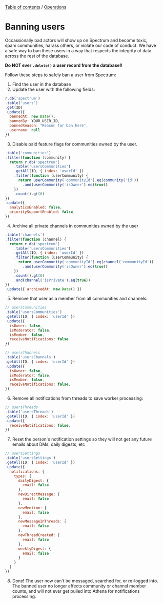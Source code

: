 [Table of contents](../readme.md) / [Operations](./index.md)

# Banning users

Occassionally bad actors will show up on Spectrum and become toxic, spam communities, harass others, or violate our code of conduct. We have a safe way to ban these users in a way that respects the integrity of data across the rest of the database.

**Do NOT ever `.delete()` a user record from the database!!**

Follow these steps to safely ban a user from Spectrum:

1. Find the user in the database
2. Update the user with the following fields:
```js
r.db('spectrum')
.table('users')
.get(ID)
.update({
  bannedAt: new Date(),
  bannedBy: YOUR_USER_ID,
  bannedReason: "Reason for ban here",
  username: null
})
```
3. Disable paid feature flags for communities owned by the user.
```js
.table('communities')
.filter(function (community) {
  return r.db('spectrum')
    .table('usersCommunities')
    .getAll(ID, { index: 'userId' })
    .filter(function (userCommunity) {
      return userCommunity('communityId').eq(community('id'))
        .and(userCommunity('isOwner').eq(true))
    })
    .count().gt(0)
})
.update({
  analyticsEnabled: false,
  prioritySupportEnabled: false,
})
```

4. Archive all private channels in communities owned by the user

```js
.table('channels')
.filter(function (channel) {
  return r.db('spectrum')
    .table('usersCommunities')
    .getAll(ID, { index: 'userId' })
    .filter(function (userCommunity) {
      return userCommunity('communityId').eq(channel('communityId'))
        .and(userCommunity('isOwner').eq(true))
    })
    .count().gt(0)
    .and(channel('isPrivate').eq(true))
})
.update({ archivedAt: new Date() })
```

5. Remove that user as a member from all communities and channels:
```js
// usersCommunities
.table('usersCommunities')
.getAll(ID, { index: 'userId' })
.update({
  isOwner: false,
  isModerator: false,
  isMember: false,
  receiveNotifications: false
})

// usersChannels
.table('usersChannels')
.getAll(ID, { index: 'userId' })
.update({
  isOwner: false,
  isModerator: false,
  isMember: false,
  receiveNotifications: false,
})
```
6. Remove all notifications from threads to save worker processing:
```js
// usersThreads
.table('usersThreads')
.getAll(ID, { index: 'userId' })
.update({
  receiveNotifications: false,
})
```
7. Reset the person's notification settings so they will not get any future emails about DMs, daily digests, etc
```js
// usersSettings
.table('usersSettings')
.getAll(ID, { index: 'userId' })
.update({
  notifications: {
    types: {
      dailyDigest: {
        email: false
      },
      newDirectMessage: {
        email: false
      },
      newMention: {
        email: false
      },
      newMessageInThreads: {
        email: false
      },
      newThreadCreated: {
        email: false
      },
      weeklyDigest: {
        email: false
      }
    }
  }
})
```
8. Done! The user now can't be messaged, searched for, or re-logged into. The banned user no longer affects community or channel member counts, and will not ever get pulled into Athena for notifications processing.